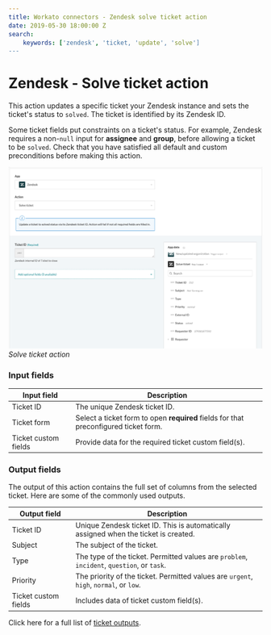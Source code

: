 ```yaml
---
title: Workato connectors - Zendesk solve ticket action
date: 2019-05-30 18:00:00 Z
search:
    keywords: ['zendesk', 'ticket, 'update', 'solve']
---
```


# Zendesk - Solve ticket action
This action updates a specific ticket your Zendesk instance and sets the ticket's status to `solved`. The ticket is identified by its Zendesk ID.

Some ticket fields put constraints on a ticket's status. For example, Zendesk requires a non-`null` input for **assignee** and **group**, before allowing a ticket to be `solved`. Check that you have satisfied all default and custom preconditions before making this action.

![Solve ticket action](/assets/images/connectors/zendesk/solve-ticket-action.png)
*Solve ticket action*

### Input fields
<table class="unchanged rich-diff-level-one">
  <thead>
    <tr>
      <th width='25%'>Input field</th>
      <th>Description</th>
    </tr>
  </thead>
  <tbody>
    <tr>
      <td>Ticket ID</a></td>
      <td>
        The unique Zendesk ticket ID.
      </td>
    </tr>
    <tr>
      <td>Ticket form</td>
      <td>
        Select a ticket form to open <b>required</b> fields for that preconfigured ticket form.
      </td>
    </tr>
    <tr>
      <td>Ticket custom fields</td>
      <td>
        Provide data for the required ticket custom field(s).
      </td>
    </tr>
  </tbody>
</table>

### Output fields

The output of this action contains the full set of columns from the selected ticket. Here are some of the commonly used outputs.

<table class="unchanged rich-diff-level-one">
  <thead>
    <tr>
      <th width='25%'>Output field</th>
      <th>Description</th>
    </tr>
  </thead>
  <tbody>
    <tr>
      <td>Ticket ID</td>
      <td>
        Unique Zendesk ticket ID. This is automatically assigned when the ticket is created.
      </td>
    </tr>
    <tr>
      <td>Subject</td>
      <td>
        The subject of the ticket.
      </td>
    </tr>
    <tr>
      <td>Type</td>
      <td>
        The type of the ticket. Permitted values are <code>problem</code>, <code>incident</code>, <code>question</code>, or <code>task</code>.
      </td>
    </tr>
    <tr>
      <td>Priority</td>
      <td>
        The priority of the ticket. Permitted values are <code>urgent</code>, <code>high</code>, <code>normal</code>, or <code>low</code>.
      </td>
    </tr>
    <tr>
      <td>Ticket custom fields</td>
      <td>
        Includes data of ticket custom field(s).
      </td>
    </tr>
  </tbody>
</table>

Click here for a full list of [ticket outputs](/connectors/zendesk/ticket-fields.md#ticket-output-fields).

